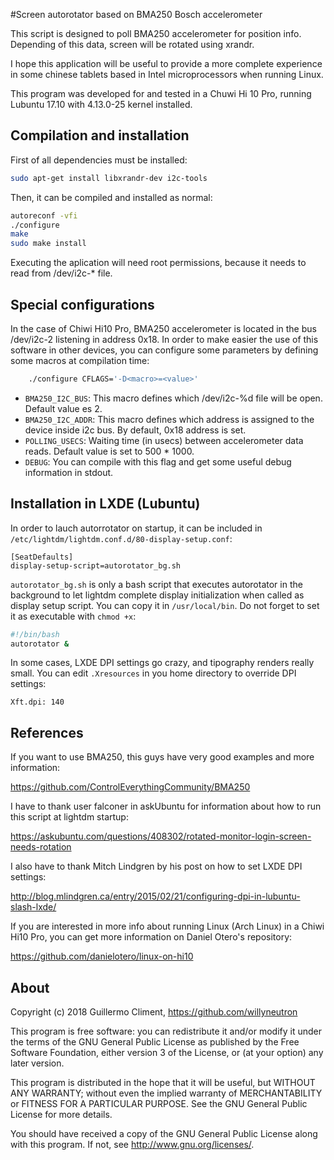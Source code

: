 #Screen autorotator based on BMA250 Bosch accelerometer

This script is designed to poll BMA250 accelerometer for position info.
Depending of this data, screen will be rotated using xrandr.

I hope this application will be useful to provide a more complete experience in some chinese
tablets based in Intel microprocessors when running Linux.

This program was developed for and tested in a Chuwi Hi 10 Pro, running Lubuntu 17.10 with
4.13.0-25 kernel installed.

## Compilation and installation
First of all dependencies must be installed:
```bash
sudo apt-get install libxrandr-dev i2c-tools
```
 
Then, it can be compiled and installed as normal:
```bash
autoreconf -vfi
./configure
make
sudo make install
```
Executing the aplication will need root permissions, because it needs to read from /dev/i2c-* file.

## Special configurations
In the case of Chiwi Hi10 Pro, BMA250 accelerometer is located in the bus /dev/i2c-2 listening in
address 0x18. In order to make easier the use of this software in other devices, you can configure
some parameters by defining some macros at compilation time:

```bash
    ./configure CFLAGS='-D<macro>=<value>'

```

 - ```BMA250_I2C_BUS```: This macro defines which /dev/i2c-%d file will be open. Default value es 2.
 - ```BMA250_I2C_ADDR```: This macro defines which address is assigned to the device inside i2c bus.
By default, 0x18 address is set.
 - ```POLLING_USECS```: Waiting time (in usecs) between accelerometer data reads. Default value is
set to 500 * 1000.
 - ```DEBUG```: You can compile with this flag and get some useful debug information in stdout.

## Installation in LXDE (Lubuntu)
In order to lauch autorrotator on startup, it can be included in ```/etc/lightdm/lightdm.conf.d/80-display-setup.conf```:

```
[SeatDefaults]
display-setup-script=autorotator_bg.sh
```

```autorotator_bg.sh``` is only a bash script that executes autorotator in the background to let lightdm complete
display initialization when called as display setup script. You can copy it in ```/usr/local/bin```. Do not forget
to set it as executable with ```chmod +x```:

```bash
#!/bin/bash
autorotator &
```

In some cases, LXDE DPI settings go crazy, and tipography renders really small. You can edit ```.Xresources```
in you home directory to override DPI settings:

```
Xft.dpi: 140
```

## References
If you want to use BMA250, this guys have very good examples and more information:

https://github.com/ControlEverythingCommunity/BMA250

I have to thank user falconer in askUbuntu for information about how to run this script at lightdm startup:

https://askubuntu.com/questions/408302/rotated-monitor-login-screen-needs-rotation

I also have to thank Mitch Lindgren by his post on how to set LXDE DPI settings:

http://blog.mlindgren.ca/entry/2015/02/21/configuring-dpi-in-lubuntu-slash-lxde/

If you are interested in more info about running Linux (Arch Linux) in a Chiwi Hi10 Pro, you can get more information on
Daniel Otero's repository:

https://github.com/danielotero/linux-on-hi10

## About

Copyright (c) 2018 Guillermo Climent, https://github.com/willyneutron

This program is free software: you can redistribute it and/or modify
it under the terms of the GNU General Public License as published by
the Free Software Foundation, either version 3 of the License, or
(at your option) any later version.

This program is distributed in the hope that it will be useful,
but WITHOUT ANY WARRANTY; without even the implied warranty of
MERCHANTABILITY or FITNESS FOR A PARTICULAR PURPOSE.  See the
GNU General Public License for more details.

You should have received a copy of the GNU General Public License
along with this program.  If not, see <http://www.gnu.org/licenses/>.
